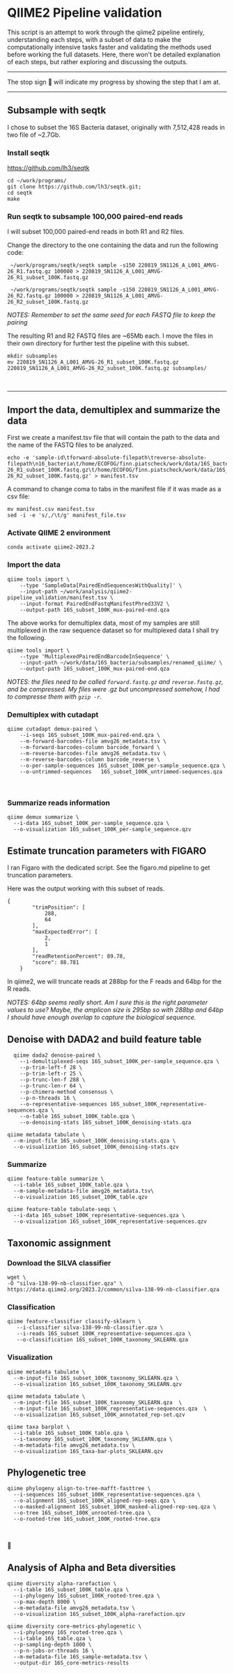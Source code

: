 # QIIME2 Pipeline validation

This script is an attempt to work through the qiime2 pipeline entirely, understanding each steps, with a subset of data to make the computationally intensive tasks faster and validating the methods used before working the full datasets. Here, there won't be detailed explanation of each steps, but rather exploring and discussing the outputs.
<br />

---

The stop sign &#x1F6D1; will indicate my progress by showing the step that I am at.

---


## Subsample with seqtk

I chose to subset the 16S Bacteria dataset, originally with 7,512,428 reads in two file of ~2.7Gb.

### Install seqtk
https://github.com/lh3/seqtk

```
cd ~/work/programs/
git clone https://github.com/lh3/seqtk.git;
cd seqtk
make
```

### Run seqtk to subsample 100,000 paired-end reads
I will subset 100,000 paired-end reads in both R1 and R2 files.

Change the directory to the one containing the data and run the following code:

```
 ~/work/programs/seqtk/seqtk sample -s150 220819_SN1126_A_L001_AMVG-26_R1.fastq.gz 100000 > 220819_SN1126_A_L001_AMVG-26_R1_subset_100K.fastq.gz

 ~/work/programs/seqtk/seqtk sample -s150 220819_SN1126_A_L001_AMVG-26_R2.fastq.gz 100000 > 220819_SN1126_A_L001_AMVG-26_R2_subset_100K.fastq.gz
```
*NOTES: Remember to set the same seed for each FASTQ file to keep the pairing*  

The resulting R1 and R2 FASTQ files are ~65Mb each. I move the files in their own directory for further test the pipeline with this subset.
```
mkdir subsamples
mv 220819_SN1126_A_L001_AMVG-26_R1_subset_100K.fastq.gz 220819_SN1126_A_L001_AMVG-26_R2_subset_100K.fastq.gz subsamples/
```



<br />

---

## Import the data, demultiplex and summarize the data

First we create a manifest.tsv file that will contain the path to the data and the name of the FASTQ files to be analyzed.

```
echo -e 'sample-id\tforward-absolute-filepath\treverse-absolute-filepath\n16_bacteria\t/home/ECOFOG/finn.piatscheck/work/data/16S_bacteria/subsamples/220819_SN1126_A_L001_AMVG-26_R1_subset_100K.fastq.gz\t/home/ECOFOG/finn.piatscheck/work/data/16S_bacteria/subsamples/220819_SN1126_A_L001_AMVG-26_R2_subset_100K.fastq.gz' > manifest.tsv
```

A command to change coma to tabs in the manifest file if it was made as a csv file:

```
mv manifest.csv manifest.tsv
sed -i -e 's/,/\t/g' manifest_file.tsv 
```

### Activate QIIME 2 environment

```
conda activate qiime2-2023.2
```

### Import the data
```
qiime tools import \
    --type 'SampleData[PairedEndSequencesWithQuality]' \
    --input-path ~/work/analysis/qiime2-pipeline_validation/manifest.tsv \
    --input-format PairedEndFastqManifestPhred33V2 \
    --output-path 16S_subset_100K_mux-paired-end.qza
```
The above works for demultiplex data, most of my samples are still multiplexed in the raw sequence dataset so for multiplexed data I shall try the following.

```
qiime tools import \
    --type 'MultiplexedPairedEndBarcodeInSequence' \
    --input-path ~/work/data/16S_bacteria/subsamples/renamed_qiime/ \
    --output-path 16S_subset_100K_mux-paired-end.qza
```
*NOTES: the files need to be called ```forward.fastq.gz``` and ```reverse.fastq.gz```, and be compressed. My files were .gz but uncompressed somehow, I had to compresse them with ```gzip -r```.*

### Demultiplex with cutadapt

```
qiime cutadapt demux-paired \
    --i-seqs 16S_subset_100K_mux-paired-end.qza \
    --m-forward-barcodes-file amvg26_metadata.tsv \
    --m-forward-barcodes-column barcode_forward \
    --m-reverse-barcodes-file amvg26_metadata.tsv \
    --m-reverse-barcodes-column barcode_reverse \
    --o-per-sample-sequences 16S_subset_100K_per-sample_sequence.qza \
    --o-untrimmed-sequences   16S_subset_100K_untrimmed-sequences.qza  
```
  
<br />

### Summarize reads information

```
qiime demux summarize \
  --i-data 16S_subset_100K_per-sample_sequence.qza \
  --o-visualization 16S_subset_100K_per-sample_sequence.qzv
```

## Estimate truncation parameters with FIGARO

I ran Figaro with the dedicated script. See the figaro.md pipeline to get truncation parameters.

Here was the output working with this subset of reads.

```
{
        "trimPosition": [
            288,
            64
        ],
        "maxExpectedError": [
            2,
            1
        ],
        "readRetentionPercent": 89.78,
        "score": 88.781
    }
```
In qiime2, we will truncate reads at 288bp for the F reads and 64bp for the R reads.

*NOTES: 64bp seems really short. Am I sure this is the right parameter values to use? Maybe, the amplicon size is 295bp so with 288bp and 64bp I should have enough overlap to capture the biological sequence.*


## Denoise with DADA2 and build feature table

```
  qiime dada2 denoise-paired \
    --i-demultiplexed-seqs 16S_subset_100K_per-sample_sequence.qza \
    --p-trim-left-f 28 \
    --p-trim-left-r 25 \
    --p-trunc-len-f 288 \
    --p-trunc-len-r 64 \
    --p-chimera-method consensus \
    --p-n-threads 16 \
    --o-representative-sequences 16S_subset_100K_representative-sequences.qza \
    --o-table 16S_subset_100K_table.qza \
    --o-denoising-stats 16S_subset_100K_denoising-stats.qza
```

```
qiime metadata tabulate \
  --m-input-file 16S_subset_100K_denoising-stats.qza \
  --o-visualization 16S_subset_100K_denoising-stats.qzv
```

### Summarize

```
qiime feature-table summarize \
  --i-table 16S_subset_100K_table.qza \
  --m-sample-metadata-file amvg26_metadata.tsv\
  --o-visualization 16S_subset_100K_table.qzv
```

```
qiime feature-table tabulate-seqs \
  --i-data 16S_subset_100K_representative-sequences.qza \
  --o-visualization 16S_subset_100K_representative-sequences.qzv
```


## Taxonomic assignment

### Download the SILVA classifier

```
wget \
-O "silva-138-99-nb-classifier.qza" \
https://data.qiime2.org/2023.2/common/silva-138-99-nb-classifier.qza
```


### Classification
```
qiime feature-classifier classify-sklearn \
   --i-classifier silva-138-99-nb-classifier.qza \
   --i-reads 16S_subset_100K_representative-sequences.qza \ 
   --o-classification 16S_subset_100K_taxonomy_SKLEARN.qza
```

### Visualization
```
qiime metadata tabulate \
  --m-input-file 16S_subset_100K_taxonomy_SKLEARN.qza \
  --o-visualization 16S_subset_100K_taxonomy_SKLEARN.qzv
```
```
qiime metadata tabulate \
  --m-input-file 16S_subset_100K_taxonomy_SKLEARN.qza  \
  --m-input-file 16S_subset_100K_representative-sequences.qza  \
  --o-visualization 16S_subset_100K_annotated_rep-set.qzv
```
```
qiime taxa barplot \
  --i-table 16S_subset_100K_table.qza \
  --i-taxonomy 16S_subset_100K_taxonomy_SKLEARN.qza \
  --m-metadata-file amvg26_metadata.tsv \
  --o-visualization 16S_taxa-bar-plots_SKLEARN.qzv
```


##  Phylogenetic tree


```
qiime phylogeny align-to-tree-mafft-fasttree \
  --i-sequences 16S_subset_100K_representative-sequences.qza \
  --o-alignment 16S_subset_100K_aligned-rep-seqs.qza \
  --o-masked-alignment 16S_subset_100K_masked-aligned-rep-seq.qza \
  --o-tree 16S_subset_100K_unrooted-tree.qza \
  --o-rooted-tree 16S_subset_100K_rooted-tree.qza
```
<br />


&#x1F6D1; 


## Analysis of Alpha and Beta diversities

```
qiime diversity alpha-rarefaction \
  --i-table 16S_subset_100K_table.qza \
  --i-phylogeny 16S_subset_100K_rooted-tree.qza \
  --p-max-depth 8000 \
  --m-metadata-file amvg26_metadata.tsv \
  --o-visualization 16S_subset_100K_alpha-rarefaction.qzv
```

```
qiime diversity core-metrics-phylogenetic \
  --i-phylogeny 16S_rooted-tree.qza \
  --i-table 16S_table.qza \
  --p-sampling-depth 1000 \
  --p-n-jobs-or-threads 16 \
  --m-metadata-file 16S_sample-metadata.tsv \
  --output-dir 16S_core-metrics-results
```
